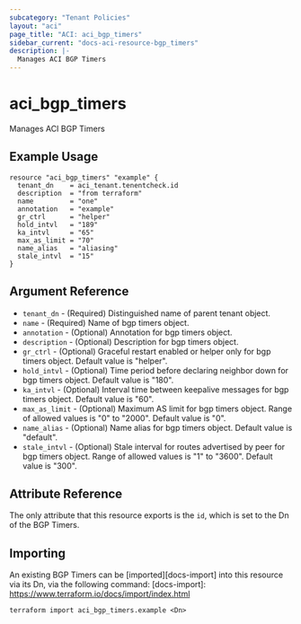 ```yaml
---
subcategory: "Tenant Policies"
layout: "aci"
page_title: "ACI: aci_bgp_timers"
sidebar_current: "docs-aci-resource-bgp_timers"
description: |-
  Manages ACI BGP Timers
---
```


# aci_bgp_timers

Manages ACI BGP Timers

## Example Usage

```hcl
resource "aci_bgp_timers" "example" {
  tenant_dn    = aci_tenant.tenentcheck.id
  description  = "from terraform"
  name         = "one"
  annotation   = "example"
  gr_ctrl      = "helper"
  hold_intvl   = "189"
  ka_intvl     = "65"
  max_as_limit = "70"
  name_alias   = "aliasing"
  stale_intvl  = "15"
}
```

## Argument Reference

- `tenant_dn` - (Required) Distinguished name of parent tenant object.
- `name` - (Required) Name of bgp timers object.
- `annotation` - (Optional) Annotation for bgp timers object.
- `description` - (Optional) Description for bgp timers object.
- `gr_ctrl` - (Optional) Graceful restart enabled or helper only for bgp timers object. Default value is "helper".
- `hold_intvl` - (Optional) Time period before declaring neighbor down for bgp timers object. Default value is "180".
- `ka_intvl` - (Optional) Interval time between keepalive messages for bgp timers object. Default value is "60".
- `max_as_limit` - (Optional) Maximum AS limit for bgp timers object. Range of allowed values is "0" to "2000". Default value is "0".
- `name_alias` - (Optional) Name alias for bgp timers object. Default value is "default".
- `stale_intvl` - (Optional) Stale interval for routes advertised by peer for bgp timers object. Range of allowed values is "1" to "3600". Default value is "300".

## Attribute Reference

The only attribute that this resource exports is the `id`, which is set to the
Dn of the BGP Timers.

## Importing

An existing BGP Timers can be [imported][docs-import] into this resource via its Dn, via the following command:
[docs-import]: https://www.terraform.io/docs/import/index.html

```
terraform import aci_bgp_timers.example <Dn>
```
